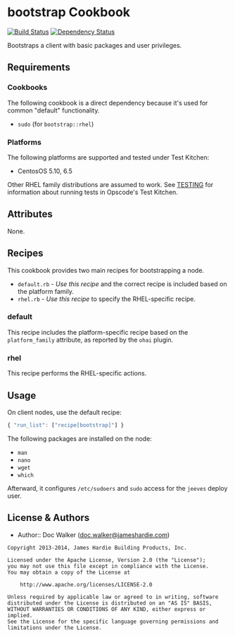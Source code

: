bootstrap Cookbook
==================
[![Build Status](https://travis-ci.org/jhx/cookbook-bootstrap.png?branch=master)](https://travis-ci.org/jhx/cookbook-bootstrap)
[![Dependency Status](https://gemnasium.com/jhx/cookbook-bash.png)](https://gemnasium.com/jhx/cookbook-bash)

Bootstraps a client with basic packages and user privileges.


Requirements
------------
### Cookbooks
The following cookbook is a direct dependency because it's used for common "default" functionality.

- `sudo` (for `bootstrap::rhel`)

### Platforms
The following platforms are supported and tested under Test Kitchen:

- CentosOS 5.10, 6.5

Other RHEL family distributions are assumed to work. See [TESTING](TESTING.md) for information about running tests in Opscode's Test Kitchen.


Attributes
----------
None.


Recipes
-------
This cookbook provides two main recipes for bootstrapping a node.

- `default.rb` - *Use this recipe* and the correct recipe is included based on the platform family.
- `rhel.rb` - *Use this recipe* to specify the RHEL-specific recipe.

### default
This recipe includes the platform-specific recipe based on the `platform_family` attribute, as reported by the `ohai` plugin.

### rhel
This recipe performs the RHEL-specific actions.


Usage
-----
On client nodes, use the default recipe:

````javascript
{ "run_list": ["recipe[bootstrap]"] }
````

The following packages are installed on the node:

- `man`
- `nano`
- `wget`
- `which`

Afterward, it configures `/etc/sudoers` and `sudo` access for the `jeeves` deploy user.


License & Authors
-----------------
- Author:: Doc Walker (<doc.walker@jameshardie.com>)

````text
Copyright 2013-2014, James Hardie Building Products, Inc.

Licensed under the Apache License, Version 2.0 (the "License");
you may not use this file except in compliance with the License.
You may obtain a copy of the License at

    http://www.apache.org/licenses/LICENSE-2.0

Unless required by applicable law or agreed to in writing, software
distributed under the License is distributed on an "AS IS" BASIS,
WITHOUT WARRANTIES OR CONDITIONS OF ANY KIND, either express or implied.
See the License for the specific language governing permissions and
limitations under the License.
````
